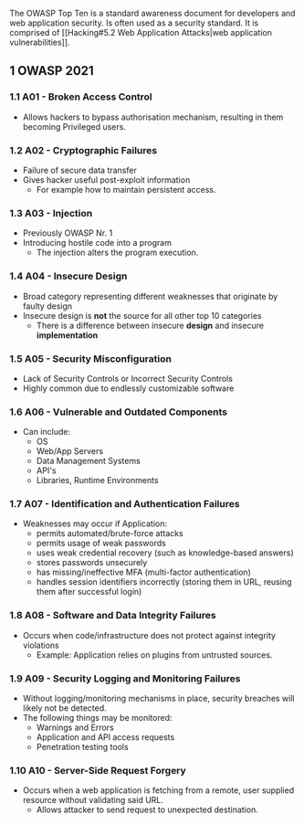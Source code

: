 The OWASP Top Ten is a standard awareness document for developers and web application security. Is often used as a security standard. It is comprised of [[Hacking#5.2 Web Application Attacks|web application vulnerabilities]].

## 1 OWASP 2021
### 1.1 A01 - Broken Access Control
- Allows hackers to bypass authorisation mechanism, resulting in them becoming Privileged users.

### 1.2 A02 - Cryptographic Failures
- Failure of secure data transfer
- Gives hacker useful post-exploit information
	- For example how to maintain persistent access.

### 1.3 A03 - Injection
- Previously OWASP Nr. 1
- Introducing hostile code into a program
	- The injection alters the program execution.

### 1.4 A04 - Insecure Design
- Broad category representing different weaknesses that originate by faulty design
- Insecure design is **not** the source for all other top 10 categories
	- There is a difference between insecure **design** and insecure **implementation**

### 1.5 A05 - Security Misconfiguration
- Lack of Security Controls or Incorrect Security Controls
- Highly common due to endlessly customizable software

### 1.6 A06 - Vulnerable and Outdated Components
- Can include:
	- OS
	- Web/App Servers
	- Data Management Systems
	- API's
	- Libraries, Runtime Environments

### 1.7 A07 - Identification and Authentication Failures
 - Weaknesses may occur if Application:
	 - permits automated/brute-force attacks
	 - permits usage of weak passwords
	 - uses weak credential recovery (such as knowledge-based answers)
	 - stores passwords unsecurely
	 - has missing/ineffective MFA (multi-factor authentication)
	 - handles session identifiers incorrectly (storing them in URL, reusing them after successful login)

### 1.8 A08 - Software and Data Integrity Failures
- Occurs when code/infrastructure does not protect against integrity violations
	- Example: Application relies on plugins from untrusted sources.

### 1.9 A09 - Security Logging and Monitoring Failures
- Without logging/monitoring mechanisms in place, security breaches will likely not be detected.
- The following things may be monitored:
	- Warnings and Errors
	- Application and API access requests
	- Penetration testing tools

### 1.10 A10 - Server-Side Request Forgery
- Occurs when a web application is fetching from a remote, user supplied resource without validating said URL.
	- Allows attacker to send request to unexpected destination.